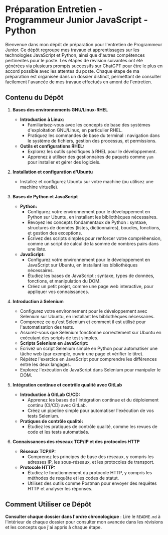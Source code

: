 # Préparation Entretien - Programmeur Junior JavaScript - Python

Bienvenue dans mon dépôt de préparation pour l'entretien de Programmeur Junior. Ce dépôt regroupe mes travaux et apprentissages sur les technologies JavaScript et Python, ainsi que d'autres compétences pertinentes pour le poste. Les étapes de révision suivantes ont été générées via plusieurs prompts successifs sur ChatGPT pour être le plus en accord possible avec les attentes du poste. Chaque étape de ma préparation est organisée dans un dossier distinct, permettant de consulter facilement l'avancée de mes travaux effectués en amont de l'entretien.

## Contenu du Dépôt

1. **Bases des environnements GNU/Linux-RHEL**
   * **Introduction à Linux:**
     * Familiarisez-vous avec les concepts de base des systèmes d'exploitation GNU/Linux, en particulier RHEL.
     * Pratiquez les commandes de base du terminal : navigation dans le système de fichiers, gestion des processus, et permissions.
   * **Outils et configurations RHEL:**
     * Explorez les outils spécifiques à RHEL pour le développement.
     * Apprenez à utiliser des gestionnaires de paquets comme `yum` pour installer et gérer des logiciels.

2. **Installation et configuration d'Ubuntu**
     * Installez et configurez Ubuntu sur votre machine (ou utilisez une machine virtuelle).

3. **Bases de Python et JavaScript**
   * **Python:**
     * Configurez votre environnement pour le développement en Python sur Ubuntu, en installant les bibliothèques nécessaires.
     * Revoyez les concepts fondamentaux de Python : syntaxe, structures de données (listes, dictionnaires), boucles, fonctions, et gestion des exceptions.
     * Écrivez des scripts simples pour renforcer votre compréhension, comme un script de calcul de la somme de nombres pairs dans une liste.
   * **JavaScript:**
     * Configurez votre environnement pour le développement en JavaScript sur Ubuntu, en installant les bibliothèques nécessaires.
     * Étudiez les bases de JavaScript : syntaxe, types de données, fonctions, et manipulation du DOM.
     * Créez un petit projet, comme une page web interactive, pour appliquer vos connaissances.

5. **Introduction à Selenium**
    * Configurez votre environnement pour le développement avec Selenium sur Ubuntu, en installant les bibliothèques nécessaires.
    * Comprenez ce qu'est Selenium et comment il est utilisé pour l'automatisation des tests.
    * Assurez-vous que Selenium fonctionne correctement sur Ubuntu en exécutant des scripts de test simples.
   * **Scripts Selenium en JavaScript:**
    * Écrivez un script Selenium simple en Python pour automatiser une tâche web (par exemple, ouvrir une page et vérifier le titre).
    * Répétez l'exercice en JavaScript pour comprendre les différences entre les deux langages.
    * Explorez l'exécution de JavaScript dans Selenium pour manipuler le DOM.

7. **Intégration continue et contrôle qualité avec GitLab**
   * **Introduction à GitLab CI/CD:**
     * Apprenez les bases de l'intégration continue et du déploiement continu (CI/CD) avec GitLab.
     * Créez un pipeline simple pour automatiser l'exécution de vos tests Selenium.
   * **Pratiques de contrôle qualité:**
     * Étudiez les pratiques de contrôle qualité, comme les revues de code et les tests automatisés.

8. **Connaissances des réseaux TCP/IP et des protocoles HTTP**
   * **Réseaux TCP/IP:**
     * Comprenez les principes de base des réseaux, y compris les adresses IP, les sous-réseaux, et les protocoles de transport.
   * **Protocole HTTP:**
     * Étudiez le fonctionnement du protocole HTTP, y compris les méthodes de requête et les codes de statut.
     * Utilisez des outils comme Postman pour envoyer des requêtes HTTP et analyser les réponses.

## Comment Utiliser ce Dépôt

**Consulter chaque dossier dans l'ordre chronologique** : Lire le `README.md` à l'intérieur de chaque dossier pour consulter mon avancée dans les révisions et les concepts que j'ai appris à chaque étape.
